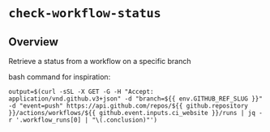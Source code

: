 # `check-workflow-status`

## Overview

Retrieve a status from a workflow on a specific branch

bash command for inspiration:

```
output=$(curl -sSL -X GET -G -H "Accept: application/vnd.github.v3+json" -d "branch=${{ env.GITHUB_REF_SLUG }}" -d "event=push" https://api.github.com/repos/${{ github.repository }}/actions/workflows/${{ github.event.inputs.ci_website }}/runs | jq -r '.workflow_runs[0] | "\(.conclusion)"')
```
